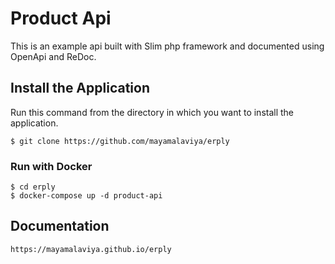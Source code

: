 # Product Api

This is an example api built with Slim php framework and documented using OpenApi and ReDoc. 

## Install the Application

Run this command from the directory in which you want to install the application.

    $ git clone https://github.com/mayamalaviya/erply

### Run with Docker

	$ cd erply
	$ docker-compose up -d product-api

## Documentation

	https://mayamalaviya.github.io/erply

